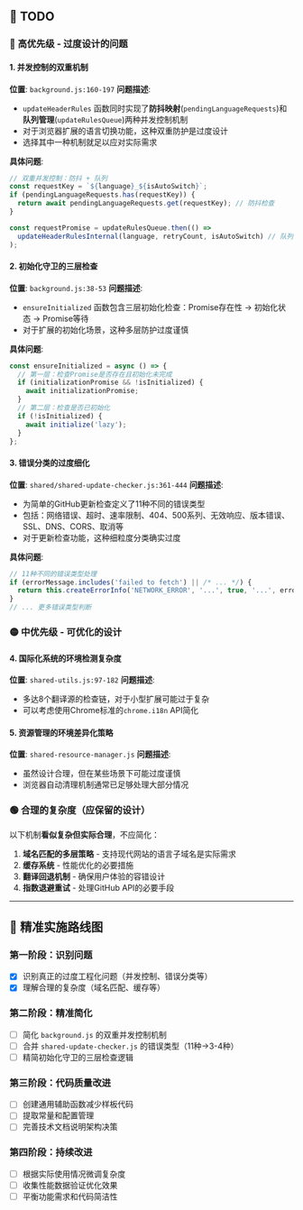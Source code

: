 ## 🔧 TODO

### 🔴 **高优先级 - 过度设计的问题**

#### 1. **并发控制的双重机制**
**位置**: `background.js:160-197`
**问题描述**:
- `updateHeaderRules` 函数同时实现了**防抖映射**(`pendingLanguageRequests`)和**队列管理**(`updateRulesQueue`)两种并发控制机制
- 对于浏览器扩展的语言切换功能，这种双重防护是过度设计
- 选择其中一种机制就足以应对实际需求

**具体问题**:
```javascript
// 双重并发控制：防抖 + 队列
const requestKey = `${language}_${isAutoSwitch}`;
if (pendingLanguageRequests.has(requestKey)) {
  return await pendingLanguageRequests.get(requestKey); // 防抖检查
}

const requestPromise = updateRulesQueue.then(() =>
  updateHeaderRulesInternal(language, retryCount, isAutoSwitch) // 队列管理
);
```

#### 2. **初始化守卫的三层检查**
**位置**: `background.js:38-53`
**问题描述**:
- `ensureInitialized` 函数包含三层初始化检查：Promise存在性 → 初始化状态 → Promise等待
- 对于扩展的初始化场景，这种多层防护过度谨慎

**具体问题**:
```javascript
const ensureInitialized = async () => {
  // 第一层：检查Promise是否存在且初始化未完成
  if (initializationPromise && !isInitialized) {
    await initializationPromise;
  }
  // 第二层：检查是否已初始化
  if (!isInitialized) {
    await initialize('lazy');
  }
};
```

#### 3. **错误分类的过度细化**
**位置**: `shared/shared-update-checker.js:361-444`
**问题描述**:
- 为简单的GitHub更新检查定义了11种不同的错误类型
- 包括：网络错误、超时、速率限制、404、500系列、无效响应、版本错误、SSL、DNS、CORS、取消等
- 对于更新检查功能，这种细粒度分类确实过度

**具体问题**:
```javascript
// 11种不同的错误类型处理
if (errorMessage.includes('failed to fetch') || /* ... */) {
  return this.createErrorInfo('NETWORK_ERROR', '...', true, '...', error);
}
// ... 更多错误类型判断
```

### 🟡 **中优先级 - 可优化的设计**

#### 4. **国际化系统的环境检测复杂度**
**位置**: `shared-utils.js:97-182`
**问题描述**:
- 多达8个翻译源的检查链，对于小型扩展可能过于复杂
- 可以考虑使用Chrome标准的`chrome.i18n` API简化

#### 5. **资源管理的环境差异化策略**
**位置**: `shared-resource-manager.js`
**问题描述**:
- 虽然设计合理，但在某些场景下可能过度谨慎
- 浏览器自动清理机制通常已足够处理大部分情况

### 🟢 **合理的复杂度（应保留的设计）**

以下机制**看似复杂但实际合理**，不应简化：

1. **域名匹配的多层策略** - 支持现代网站的语言子域名是实际需求
2. **缓存系统** - 性能优化的必要措施
3. **翻译回退机制** - 确保用户体验的容错设计
4. **指数退避重试** - 处理GitHub API的必要手段

---

## 📝 精准实施路线图

### 第一阶段：识别问题
- [x] 识别真正的过度工程化问题（并发控制、错误分类等）
- [x] 理解合理的复杂度（域名匹配、缓存等）

### 第二阶段：精准简化
- [ ] 简化 `background.js` 的双重并发控制机制
- [ ] 合并 `shared-update-checker.js` 的错误类型（11种→3-4种）
- [ ] 精简初始化守卫的三层检查逻辑

### 第三阶段：代码质量改进
- [ ] 创建通用辅助函数减少样板代码
- [ ] 提取常量和配置管理
- [ ] 完善技术文档说明架构决策

### 第四阶段：持续改进
- [ ] 根据实际使用情况微调复杂度
- [ ] 收集性能数据验证优化效果
- [ ] 平衡功能需求和代码简洁性